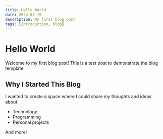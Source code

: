 ```yaml
---
title: Hello World
date: 2024-03-19
description: My first blog post
tags: [introduction, blog]
---
```


# Hello World

Welcome to my first blog post! This is a test post to demonstrate the blog template.

## Why I Started This Blog

I wanted to create a space where I could share my thoughts and ideas about:

* Technology
* Programming
* Personal projects

And more!
